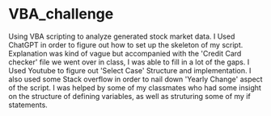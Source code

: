 # VBA_challenge
Using VBA scripting to analyze generated stock market data.
I Used ChatGPT in order to figure out how to set up the skeleton of my script. Explanation was kind of vague but accompanied with the 'Credit Card checker' file we went over in class, I was able to fill in a lot of the gaps. 
I Used Youtube to figure out 'Select Case' Structure and implementation. 
I also used some Stack overflow in order to nail down 'Yearly Change' aspect of the script.
I was helped by some of my classmates who had some insight on the structure of defining variables, as well as struturing some of my if statements. 
